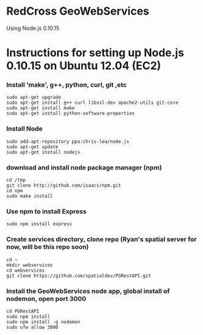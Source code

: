 RedCross GeoWebServices
============

Using Node.js 0.10.15

Instructions for setting up Node.js 0.10.15 on Ubuntu 12.04 (EC2)
=========================================================================	

### Install 'make', g++, python, curl, git ,etc
	sudo apt-get upgrade
	sudo apt-get install g++ curl libssl-dev apache2-utils git-core
	sudo apt-get install make
	sudo apt-get install python-software-properties

### Install Node
	sudo add-apt-repository ppa:chris-lea/node.js
	sudo apt-get update 
	sudo apt-get install nodejs

### download and install node package manager (npm)
	cd /tmp 
	git clone http://github.com/isaacs/npm.git 
	cd npm 
	sudo make install

### Use npm to install Express
	sudo npm install express

### Create services directory, clone repo (Ryan's spatial server for now, will be this repo soon)
	cd ~
	mkdir webservices
	cd webservices
	git clone https://github.com/spatialdev/PGRestAPI.git

### Install the GeoWebServices node app, global install of nodemon, open port 3000
	cd PGRestAPI
	sudo npm install
	sudo npm install -g nodemon
	sudo ufw allow 3000







